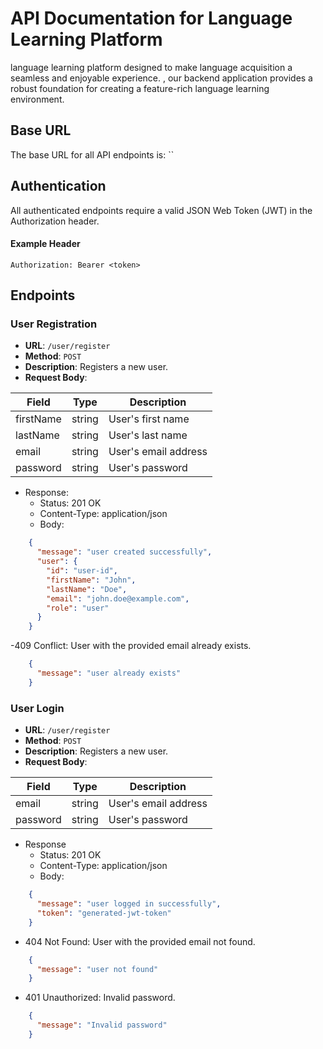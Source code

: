 # API Documentation for Language Learning Platform

 language learning platform designed to make language acquisition a seamless and enjoyable experience. , our backend application provides a robust foundation for creating a feature-rich language learning environment.


## Base URL

The base URL for all API endpoints is: ``

## Authentication

All authenticated endpoints require a valid JSON Web Token (JWT) in the Authorization header.

#### Example Header

```plaintext
Authorization: Bearer <token>
```

## Endpoints

### User Registration

 - **URL**: `/user/register`
 - **Method**: `POST`
 - **Description**: Registers a new user.
 - **Request Body**:

| Field      | Type   | Description          |
|------------|--------|----------------------|
| firstName  | string | User's first name    |
| lastName   | string | User's last name     |
| email      | string | User's email address |
| password   | string | User's password      |

- Response:
  - Status: 201 OK
  - Content-Type: application/json
  - Body:

```json
    {
      "message": "user created successfully",
      "user": {
        "id": "user-id",
        "firstName": "John",
        "lastName": "Doe",
        "email": "john.doe@example.com",
        "role": "user"
      }
    }
```
-409 Conflict: User with the provided email already exists.
```json
    {
      "message": "user already exists"
    }
```


### User Login

 - **URL**: `/user/register`
 - **Method**: `POST`
 - **Description**: Registers a new user.
 - **Request Body**:

| Field      | Type   | Description          |
|------------|--------|----------------------|
| email      | string | User's email address |
| password   | string | User's password      |


- Response
  - Status: 201 OK
  - Content-Type: application/json
  - Body:

```json
    {
      "message": "user logged in successfully",
      "token": "generated-jwt-token"
    }
```


- 404 Not Found: User with the provided email not found.
```json
    {
      "message": "user not found"
    }
```

-  401 Unauthorized: Invalid password.
```json
    {
      "message": "Invalid password"
    }
```





